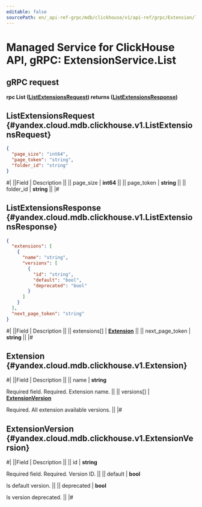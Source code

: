 ```yaml
---
editable: false
sourcePath: en/_api-ref-grpc/mdb/clickhouse/v1/api-ref/grpc/Extension/list.md
---
```


# Managed Service for ClickHouse API, gRPC: ExtensionService.List

## gRPC request

**rpc List ([ListExtensionsRequest](#yandex.cloud.mdb.clickhouse.v1.ListExtensionsRequest)) returns ([ListExtensionsResponse](#yandex.cloud.mdb.clickhouse.v1.ListExtensionsResponse))**

## ListExtensionsRequest {#yandex.cloud.mdb.clickhouse.v1.ListExtensionsRequest}

```json
{
  "page_size": "int64",
  "page_token": "string",
  "folder_id": "string"
}
```

#|
||Field | Description ||
|| page_size | **int64** ||
|| page_token | **string** ||
|| folder_id | **string** ||
|#

## ListExtensionsResponse {#yandex.cloud.mdb.clickhouse.v1.ListExtensionsResponse}

```json
{
  "extensions": [
    {
      "name": "string",
      "versions": [
        {
          "id": "string",
          "default": "bool",
          "deprecated": "bool"
        }
      ]
    }
  ],
  "next_page_token": "string"
}
```

#|
||Field | Description ||
|| extensions[] | **[Extension](#yandex.cloud.mdb.clickhouse.v1.Extension)** ||
|| next_page_token | **string** ||
|#

## Extension {#yandex.cloud.mdb.clickhouse.v1.Extension}

#|
||Field | Description ||
|| name | **string**

Required field. Required. Extension name. ||
|| versions[] | **[ExtensionVersion](#yandex.cloud.mdb.clickhouse.v1.ExtensionVersion)**

Required. All extension available versions. ||
|#

## ExtensionVersion {#yandex.cloud.mdb.clickhouse.v1.ExtensionVersion}

#|
||Field | Description ||
|| id | **string**

Required field. Required. Version ID. ||
|| default | **bool**

Is default version. ||
|| deprecated | **bool**

Is version deprecated. ||
|#